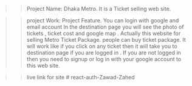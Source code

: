>> Project Name: Dhaka Metro.
> It is a Ticket selling web site.

>> project Work: Project Feature.
> You can login with google and email account 
> In the destination page you will see the photo of tickets , ticket cost and google map .
>> Actually this website for selling Metro Ticket Package. people can buy ticket package.
It will work like if you click on any ticket then it will take you to destination page if you are logged in .
If you are not logged in then you need to signup or log in with your google account to this web site. 
 
>> live link for site # react-auth-Zawad-Zahed
